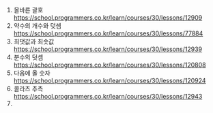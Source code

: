 1. 올바른 괄호 https://school.programmers.co.kr/learn/courses/30/lessons/12909
2. 약수의 개수와 덧셈 https://school.programmers.co.kr/learn/courses/30/lessons/77884
3. 최댓값과 최솟값 https://school.programmers.co.kr/learn/courses/30/lessons/12939
4. 분수의 덧셈 https://school.programmers.co.kr/learn/courses/30/lessons/120808
5. 다음에 올 숫자 https://school.programmers.co.kr/learn/courses/30/lessons/120924
6. 콜라츠 추측 https://school.programmers.co.kr/learn/courses/30/lessons/12943
7. 
